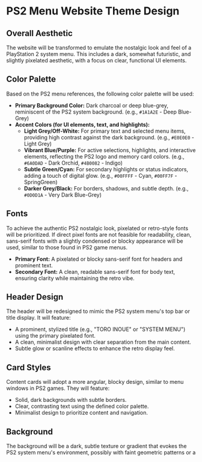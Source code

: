 # PS2 Menu Website Theme Design

## Overall Aesthetic
The website will be transformed to emulate the nostalgic look and feel of a PlayStation 2 system menu. This includes a dark, somewhat futuristic, and slightly pixelated aesthetic, with a focus on clear, functional UI elements.

## Color Palette
Based on the PS2 menu references, the following color palette will be used:

*   **Primary Background Color:** Dark charcoal or deep blue-grey, reminiscent of the PS2 system background. (e.g., `#1A1A2E` - Deep Blue-Grey)
*   **Accent Colors (for UI elements, text, and highlights):**
    *   **Light Grey/Off-White:** For primary text and selected menu items, providing high contrast against the dark background. (e.g., `#E0E0E0` - Light Grey)
    *   **Vibrant Blue/Purple:** For active selections, highlights, and interactive elements, reflecting the PS2 logo and memory card colors. (e.g., `#6A0DAD` - Dark Orchid, `#4B0082` - Indigo)
    *   **Subtle Green/Cyan:** For secondary highlights or status indicators, adding a touch of digital glow. (e.g., `#00FFFF` - Cyan, `#00FF7F` - SpringGreen)
    *   **Darker Grey/Black:** For borders, shadows, and subtle depth. (e.g., `#0D0D1A` - Very Dark Blue-Grey)

## Fonts
To achieve the authentic PS2 nostalgic look, pixelated or retro-style fonts will be prioritized. If direct pixel fonts are not feasible for readability, clean, sans-serif fonts with a slightly condensed or blocky appearance will be used, similar to those found in PS2 game menus.

*   **Primary Font:** A pixelated or blocky sans-serif font for headers and prominent text.
*   **Secondary Font:** A clean, readable sans-serif font for body text, ensuring clarity while maintaining the retro vibe.

## Header Design
The header will be redesigned to mimic the PS2 system menu's top bar or title display. It will feature:

*   A prominent, stylized title (e.g., "TORO INOUE" or "SYSTEM MENU") using the primary pixelated font.
*   A clean, minimalist design with clear separation from the main content.
*   Subtle glow or scanline effects to enhance the retro display feel.

## Card Styles
Content cards will adopt a more angular, blocky design, similar to menu windows in PS2 games. They will feature:

*   Solid, dark backgrounds with subtle borders.
*   Clear, contrasting text using the defined color palette.
*   Minimalist design to prioritize content and navigation.

## Background
The background will be a dark, subtle texture or gradient that evokes the PS2 system menu's environment, possibly with faint geometric patterns or a 

